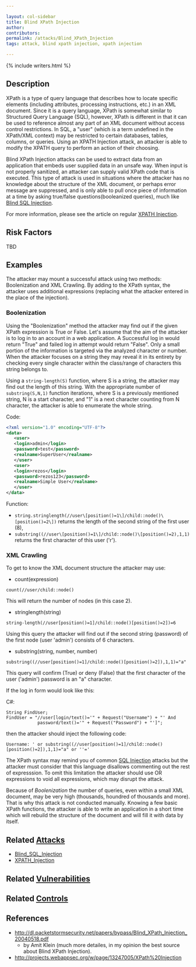```yaml
---

layout: col-sidebar
title: Blind XPath Injection
author: 
contributors:
permalink: /attacks/Blind_XPath_Injection
tags: attack, blind xpath injection, xpath injection

---
```


{% include writers.html %}

## Description

XPath is a type of query language that describes how to locate specific
elements (including attributes, processing instructions, etc.) in an XML
document. Since it is a query language, XPath is somewhat similar to
Structured Query Language (SQL), however, XPath is different in that it
can be used to reference almost any part of an XML document without
access control restrictions. In SQL, a "user" (which is a term undefined
in the XPath/XML context) may be restricted to certain databases,
tables, columns, or queries. Using an XPATH Injection attack, an
attacker is able to modify the XPATH query to perform an action of their
choosing.

Blind XPath Injection attacks can be used to extract data from an
application that embeds user supplied data in an unsafe way. When input
is not properly sanitized, an attacker can supply valid XPath code that
is executed. This type of attack is used in situations where the
attacker has no knowledge about the structure of the XML document, or
perhaps error message are suppressed, and is only able to pull once
piece of information at a time by asking true/false
questions(booleanized queries), much like [Blind SQL Injection](Blind_SQL_Injection).

For more information, please see the article on regular [XPATH Injection](XPATH_Injection).

## Risk Factors

TBD

## Examples

The attacker may mount a successful attack using two methods:
Boolenization and XML Crawling. By adding to the XPath syntax, the
attacker uses additional expressions (replacing what the attacker
entered in the place of the injection).

### Boolenization

Using the "Boolenization" method the attacker may find out if the given
XPath expression is True or False. Let's assume that the aim of the
attacker is to log in to an account in a web application. A Successful
log in would return "True" and failed log in attempt would return
"False". Only a small portion of the information is targeted via the
analyzed character or number. When the attacker focuses on a string they
may reveal it in its entirety by checking every single character within
the class/range of characters this string belongs to.

Using a `string-length(S)` function, where S is a string, the attacker
may find out the length of this string. With the appropriate number of
`substring(S,N,1)` function iterations, where S is a previously
mentioned string, N is a start character, and "1" is a next character
counting from N character, the attacker is able to enumerate the whole
string.

Code:
```xml
<?xml version="1.0" encoding="UTF-8"?>
<data>
   <user>
   <login>admin</login>
   <password>test</password>
   <realname>SuperUser</realname>
   </user>
   <user>
   <login>rezos</login>
   <password>rezos123</password>
   <realname>Simple User</realname>
   </user>
</data>
```

Function:

- `string.stringlength(//user\[position()=1\]/child::node()\[position()=2\])`
    returns the length of the second string of the first user (8),
- `substring((//user\[position()=1\]/child::node()\[position()=2),1,1)`
    returns the first character of this user ('r').

### XML Crawling

To get to know the XML document structure the attacker may use:

- count(expression)

``` 
count(//user/child::node()
```

This will return the number of nodes (in this case 2).

-  stringlength(string)

``` 
string-length(//user[position()=1]/child::node()[position()=2])=6 
```

Using this query the attacker will find out if the second string
(password) of the first node (user 'admin') consists of 6 characters.

- substring(string, number, number)

```
substring((//user[position()=1]/child::node()[position()=2]),1,1)="a"
```

This query will confirm (True) or deny (False) that the first character
of the user ('admin') password is an "a" character.

If the log in form would look like this:

C\#:

```
String FindUser;
FindUser = "//user[login/text()='" + Request("Username") + "' And
            password/text()='" + Request("Password") + "']";
```

then the attacker should inject the following code:

```
Username: ' or substring((//user[position()=1]/child::node()[position()=2]),1,1)="a" or ''='
```

The XPath syntax may remind you of common [SQL Injection](SQL_Injection) attacks but the attacker must
consider that this language disallows commenting out the rest of
expresssion. To omit this limitation the attacker should use OR
expressions to void all expressions, which may disrupt the attack.

Because of *Boolenization* the number of queries, even within a small
XML document, may be very high (thousands, houndred of thousands and
more). That is why this attack is not conducted manually. Knowing a few
basic XPath functions, the attacker is able to write an application in a
short time which will rebuild the structure of the document and will
fill it with data by itself.

## Related [Attacks](https://owasp.org/www-community/attacks/)

- [Blind_SQL_Injection](Blind_SQL_Injection)
- [XPATH_Injection](XPATH_Injection)

## Related [Vulnerabilities](../vulnerabilities/)

## Related [Controls](../controls/)

## References

- http://dl.packetstormsecurity.net/papers/bypass/Blind_XPath_Injection_20040518.pdf
  - by Amit Klein (much more detailes, in my opinion the best source about Blind XPath Injection).
- http://projects.webappsec.org/w/page/13247005/XPath%20Injection

